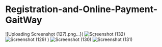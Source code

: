 # Registration-and-Online-Payment-GaitWay
![Uploading Screenshot (127).png…](
![Screenshot (132)](https://user-images.githubusercontent.com/92453074/137252783-982678bc-c7e7-40fc-ae4d-1d0d0ca4d101.png)
![Screenshot (129)](https://user-images.githubusercontent.com/92453074/137252790-3388c02f-2c40-4baf-b0f7-f4603ad988a6.png)
)
![Screenshot (130)](https://user-images.githubusercontent.com/92453074/137252798-67ebc533-52cf-43a9-9c32-339ef4faa0aa.png)
![Screenshot (131)](https://user-images.githubusercontent.com/92453074/137252804-9a4adbc4-a5bc-4b88-a19a-179a9e3d2c52.png)

